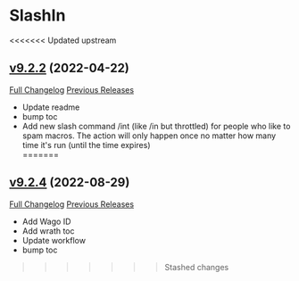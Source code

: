 # SlashIn

<<<<<<< Updated upstream
## [v9.2.2](https://github.com/funkydude/SlashIn/tree/v9.2.2) (2022-04-22)
[Full Changelog](https://github.com/funkydude/SlashIn/compare/v9.2.1...v9.2.2) [Previous Releases](https://github.com/funkydude/SlashIn/releases)

- Update readme  
- bump toc  
- Add new slash command /int (like /in but throttled) for people who like to spam macros. The action will only happen once no matter how many time it's run (until the time expires)  
=======
## [v9.2.4](https://github.com/funkydude/SlashIn/tree/v9.2.4) (2022-08-29)
[Full Changelog](https://github.com/funkydude/SlashIn/compare/v9.2.3...v9.2.4) [Previous Releases](https://github.com/funkydude/SlashIn/releases)

- Add Wago ID  
- Add wrath toc  
- Update workflow  
- bump toc  
>>>>>>> Stashed changes
